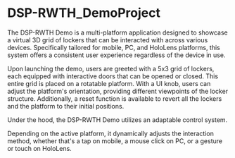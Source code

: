 # DSP-RWTH_DemoProject
The DSP-RWTH Demo is a multi-platform application designed to showcase a virtual
3D grid of lockers that can be interacted with across various devices. Specifically
tailored for mobile, PC, and HoloLens platforms, this system offers a consistent user
experience regardless of the device in use.


Upon launching the demo, users are greeted with a 5x3 grid of lockers, each
equipped with interactive doors that can be opened or closed. This entire grid is
placed on a rotatable platform. With a UI knob, users can adjust the platform's
orientation, providing different viewpoints of the locker structure. Additionally, a reset
function is available to revert all the lockers and the platform to their initial positions.

Under the hood, the DSP-RWTH Demo utilizes an adaptable control system.

Depending on the active platform, it dynamically adjusts the interaction method,
whether that's a tap on mobile, a mouse click on PC, or a gesture or touch on
HoloLens.
